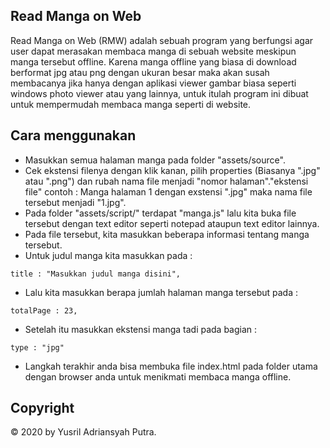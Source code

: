 ## Read Manga on Web
Read Manga on Web (RMW) adalah sebuah program yang berfungsi agar user dapat merasakan membaca manga di sebuah website meskipun manga tersebut offline. Karena manga offline yang biasa di download berformat jpg atau png dengan ukuran besar maka akan susah membacanya jika hanya dengan aplikasi viewer gambar biasa seperti windows photo viewer atau yang lainnya, untuk itulah program ini dibuat untuk mempermudah membaca manga seperti di website.

## Cara menggunakan

- Masukkan semua halaman manga pada folder "assets/source".
- Cek ekstensi filenya dengan klik kanan, pilih properties (Biasanya ".jpg" atau ".png") dan rubah nama file menjadi "nomor halaman"."ekstensi file" contoh : Manga halaman 1 dengan exstensi ".jpg" maka nama file tersebut menjadi "1.jpg".
- Pada folder "assets/script/" terdapat "manga.js" lalu kita buka file tersebut dengan text editor seperti notepad ataupun text editor lainnya.
- Pada file tersebut, kita masukkan beberapa informasi tentang manga tersebut.
- Untuk judul manga kita masukkan pada :
```branch 
title : "Masukkan judul manga disini",
``` 
- Lalu kita masukkan berapa jumlah halaman manga tersebut pada :
```branch 
totalPage : 23,
``` 
- Setelah itu masukkan ekstensi manga tadi pada bagian :
```branch 
type : "jpg"
``` 
- Langkah terakhir anda bisa membuka file index.html pada folder utama dengan browser anda untuk menikmati membaca manga offline.

## Copyright
© 2020 by Yusril Adriansyah Putra.